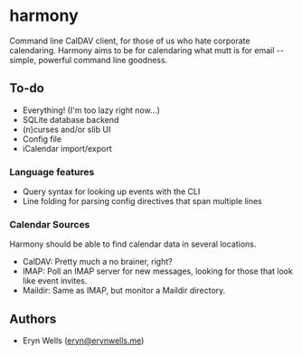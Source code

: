 harmony
=======

Command line CalDAV client, for those of us who hate corporate calendaring.
Harmony aims to be for calendaring what mutt is for email -- simple, powerful
command line goodness.

## To-do

* Everything! (I'm too lazy right now...)
* SQLite database backend
* (n)curses and/or slib UI
* Config file
* iCalendar import/export

### Language features

* Query syntax for looking up events with the CLI
* Line folding for parsing config directives that span multiple lines

### Calendar Sources

Harmony should be able to find calendar data in several locations.

* CalDAV: Pretty much a no brainer, right?
* IMAP: Poll an IMAP server for new messages, looking for those that look like
  event invites.
* Maildir: Same as IMAP, but monitor a Maildir directory.

## Authors

* Eryn Wells (<eryn@erynwells.me>)
